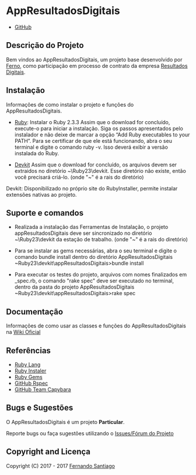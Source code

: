 # AppResultadosDigitais

* [GitHub](https://github.com/FernoSantiago/appResultadosDigitais)

## Descrição do Projeto

Bem vindos ao AppResultadosDigitais, um projeto base desenvolvido por [Ferno](https://www.linkedin.com/in/fernosantiago/), como participação em processo de contrato da empresa [Resultados Digitais](http://resultadosdigitais.com.br/).

## Instalação

Informações de como instalar o projeto e funções do AppResultadosDigitais.

* [Ruby](https://dl.bintray.com/oneclick/rubyinstaller/rubyinstaller-2.3.3.exe): Instalar o Ruby 2.3.3
Assim que o download for concluído, execute-o para iniciar a instalação. Siga os passos apresentados pelo instalador e não deixe de marcar a opção “Add Ruby executables to your PATH”.
Para se certificar de que ele está funcionando, abra o seu terminal e digite o comando ruby -v. Isso deverá exibir a versão instalada do Ruby.

* [Devkit](https://dl.bintray.com/oneclick/rubyinstaller/DevKit-tdm-32-4.5.2-20111229-1559-sfx.exe)
Assim que o download for concluído, os arquivos devem ser extraidos no diretório ~\Ruby23\devkit. Esse diretório não existe, então você precisará criá-lo. (onde "~" é a rais do diretório)

Devkit: Disponibilizado no próprio site do RubyInstaller, permite instalar extensões nativas ao projeto.

## Suporte e comandos

* Realizada a instalação das Ferramentas de Instalação, o projeto appResultadosDigitais deve ser sincronizado no diretório ~\Ruby23\devkit da estação de trabalho. (onde "~" é a rais do diretório)

* Para se instalar as gems necessárias, abra o seu terminal e digite o comando bundle install dentro do diretório AppResultadosDigitais ~Ruby23\devkit\appResultadosDigitais>bundle install

* Para executar os testes do projeto, arquivos com nomes finalizados em _spec.rb, o comando "rake spec" deve ser executado no terminal, dentro da pasta do projeto AppResultadosDigitais ~Ruby23\devkit\appResultadosDigitais>rake spec

## Documentação

Informações de como usar as classes e funções do AppResultadosDigitais na [Wiki Oficial](https://github.com/FernoSantiago/appResultadosDigitais/wiki)

## Referências

* [Ruby Lang](https://www.ruby-lang.org/pt/)
* [Ruby Instaler](https://rubyinstaller.org/)
* [Ruby Gems](https://rubygems.org/)
* [GitHub Rspec](https://github.com/rspec/rspec-rails)
* [GitHub Team Capybara](https://github.com/teamcapybara/capybara)

## Bugs e Sugestões

O AppResultadosDigitais é um projeto **Particular**.

Reporte bugs ou faça sugestões utilizando o [Issues/Fórum do Projeto](https://github.com/FernoSantiago/appResultadosDigitais/issues)

## Copyright and Licença

Copyright (C) 2017 - 2017 [Fernando Santiago](https://github.com/FernoSantiago)
